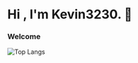 <h1 align=""center>Hi , I'm Kevin3230. 👋</h1>
<h3>Welcome</h3>

![Top Langs](https://github-readme-stats.vercel.app/api/top-langs/?username=kevin3230)
